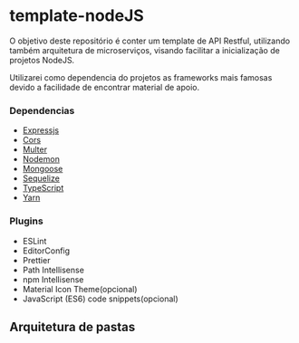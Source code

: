 # template-nodeJS
O objetivo deste repositório é conter um template de API Restful, utilizando também arquitetura de microserviços, visando facilitar a inicialização de projetos NodeJS.

Utilizarei como dependencia do projetos as frameworks mais famosas devido a facilidade de encontrar material de apoio.

### Dependencias
- [Expressjs](https://expressjs.com/pt-br/)
- [Cors](https://github.com/expressjs/cors)
- [Multer](https://github.com/expressjs/multer)
- [Nodemon](https://nodemon.io/)
- [Mongoose](https://mongoosejs.com/)
- [Sequelize](http://docs.sequelizejs.com/)
- [TypeScript](https://www.typescriptlang.org/)
- [Yarn](https://yarnpkg.com/pt-BR/)

### Plugins
- ESLint
- EditorConfig
- Prettier
- Path Intellisense
- npm Intellisense
- Material Icon Theme(opcional)
- JavaScript (ES6) code snippets(opcional)



## Arquitetura de pastas
